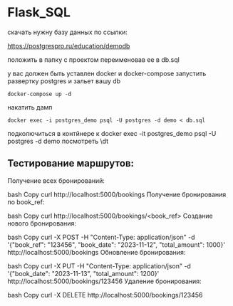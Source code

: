 # Flask_SQL

скачать нужну базу данных по ссылки:

https://postgrespro.ru/education/demodb

положить в папку с проектом переименовав ее в db.sql

у вас должен быть уставлен docker и docker-compose
запустить развертку postgres и зальет вашу db


```
docker-compose up -d
```

накатить дамп
```
docker exec -i postgres_demo psql -U postgres -d demo < db.sql
```



подколючиться в контйнере к
docker exec -it postgres_demo psql -U postgres -d demo
посмотреть
\dt


## Тестирование маршрутов:

Получение всех бронирований:

bash
Copy
curl http://localhost:5000/bookings
Получение бронирования по book_ref:

bash
Copy
curl http://localhost:5000/bookings/<book_ref>
Создание нового бронирования:

bash
Copy
curl -X POST -H "Content-Type: application/json" -d '{"book_ref": "123456", "book_date": "2023-11-12", "total_amount": 1000}' http://localhost:5000/bookings
Обновление бронирования:

bash
Copy
curl -X PUT -H "Content-Type: application/json" -d '{"book_date": "2023-11-13", "total_amount": 1200}' http://localhost:5000/bookings/123456
Удаление бронирования:

bash
Copy
curl -X DELETE http://localhost:5000/bookings/123456
